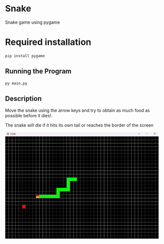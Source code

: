 # Snake
Snake game using pygame

# Required installation
```python
pip install pygame
```
## Running the Program
```python
py main.py
```

## Description 
Move the snake using the arrow keys and try to obtain as much food as possible before it dies!.

The snake will die if it hits its own tail or reaches the border of the screen

<img src = "examples/snakePlaying.png" width="500">
